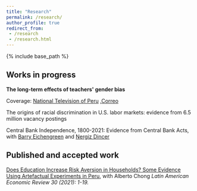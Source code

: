 ```yaml
---
title: "Research"
permalink: /research/
author_profile: true
redirect_from:
 - /research
 - /research.html
---
```


  {% include base_path %}

## Works in progress
**The long-term effects of teachers' gender bias**

Coverage: [National Television of Peru](https://www.youtube.com/watch?v=7Ahmv8v4ZYI&t=60s) ,[Correo](https://diariocorreo.pe/peru/universidad-de-berkeley-california-convoca-a-escolares-y-profesores-para-proyecto-internacional-noticia/?fbclid=IwAR39GczNzLDTHVLlIv6tR4rc6FFQd2Rmn_7NNedI1es9iva2ZOVRR-4YFIs)

The origins of racial discrimination in U.S. labor markets: evidence from 6.5 million vacancy postings

Central Bank Independence, 1800-2021: Evidence from Central Bank Acts, with [Barry Eichengreen](https://eml.berkeley.edu/~eichengr/) and [Nergiz Dincer](https://www.tedu.edu.tr/en/nazire-nergiz-dincer)

## Published and accepted work
[Does Education Increase Risk Aversion in Households? Some Evidence Using Artefactual Experiments in Peru](https://ojs.latinaer.org/laer/article/view/22), with Alberto Chong
_Latin American Economic Review 30 (2021): 1-19._
